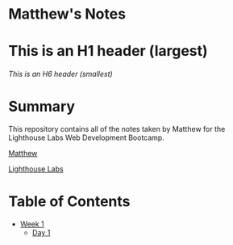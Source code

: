 # Matthew's Notes
# This is an H1 header (largest)
###### This is an H6 header (smallest)

# Summary

This repository contains all of the notes taken by Matthew for the Lighthouse Labs Web Development Bootcamp.

[Matthew](https://github.com/mwoods0157)

[Lighthouse Labs](https://www.lighthouselabs.ca/en/web-development-bootcamp?gclid=CjwKCAiAnO2MBhApEiwA8q0HYQwXUXI91-3GjiccqlQ1Gm9KzdJsVrhlKAoDHWZ_YJu3KQhIyol7_RoC9MoQAvD_BwE)

# Table of Contents
* [Week 1](/vagrant/lighthouse-web-notes/Week_1)
   * [Day 1](/vagrant/lighthouse-web-notes/Week_1/Day_1)